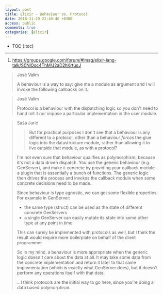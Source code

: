 ```yaml
---
layout: post
title: Elixir - Behaviour vs. Protocol
date: 2018-11-20 22:40:46 +0300
access: public
comments: true
categories: [elixir]
---
```


<!-- more -->

* TOC
{:toc}
<hr>

1. <https://groups.google.com/forum/#!msg/elixir-lang-talk/S0NlOoc4ThM/J2aD2hKrtuoJ>

> José Valim
>
> A behaviour is a way to say: give me a module as argument and I will invoke
> the following callbacks on it.

> José Valim
>
> Protocol is a behaviour with the dispatching logic so you don't need to hand
> roll it nor impose a particular implementation in the user module.

> Saša Jurić
>
> > But for practical purposes I don't see that a behaviour is any different
> > to a protocol, other than a behaviour *forces* the glue logic into the
> > datastructure module, rather than allowing it to live outside that module,
> > as with a protocol?
>
> I'm not even sure that behaviour qualifies as polymorphism, because it's
> not a data driven dispatch. You use the generic behaviour (e.g. GenServer),
> and make it concrete by providing your callback module - a plugin that is
> essentially a bunch of functions. The generic logic then drives the process
> and invokes the callback module when some concrete decisions need to be made.
>
> Since behaviour is type agnostic, we can get some flexible properties. For
> example in GenServer:
>
> - the same type (struct) can be used as the state of different concrete
>   GenServers
> - a single GenServer can easily mutate its state into some other type at
>   any point in time
>
> This can surely be implemented with protocols as well, but I think the result
> would require more boilerplate on behalf of the client programmer.
>
> So in my mind, a behaviour is more appropriate when the generic logic
> doesn't care about the data at all. It may take some data from the concrete
> implementation and return it later to that same implementation (which is
> exactly what GenServer does), but it doesn't perform any operations itself
> with that data.
>
> ...I think protocols are the initial way to go here, since you're doing a
> data based polymorphism.
